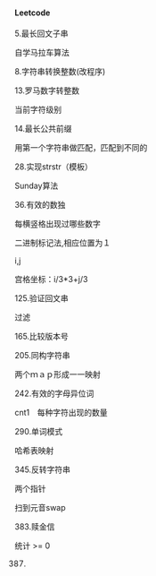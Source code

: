 #### Leetcode



5.最长回文子串

自学马拉车算法

8.字符串转换整数(改程序)

13.罗马数字转整数

当前字符级别

14.最长公共前缀

用第一个字符串做匹配，匹配到不同的

28.实现strstr（模板）

Sunday算法

36.有效的数独

每横竖格出现过哪些数字

二进制标记法,相应位置为１

i,j

宫格坐标：i/3*3+j/3

125.验证回文串

过滤

165.比较版本号

205.同构字符串

两个ｍａｐ形成一一映射

242.有效的字母异位词

cnt1　每种字符出现的数量

290.单词模式

哈希表映射

345.反转字符串

两个指针

扫到元音swap

383.赎金信

统计 >= 0

387.